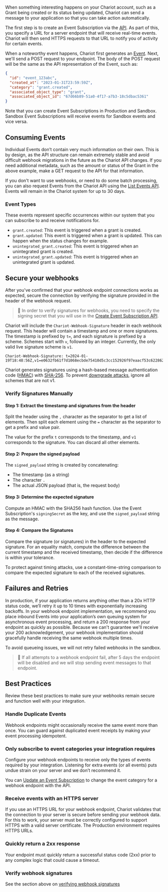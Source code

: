 When something interesting happens on your Chariot account, such as a Grant being created or its status being updated, Chariot can send a message to your application so that you can take action automatically.

The first step is to create an Event Subscription via the [API](ref:createeventsubscription). As part of this, you specify a URL for a server endpoint that will receive real-time events. Chariot will then send HTTPS requests to that URL to notify you of activity for certain events.

When a noteworthy event happens, Chariot first generates an [Event](ref:getevent). Next, we'll send a POST request to your endpoint. The body of the POST request will be the same as the API representation of the Event, such as:

```json event.json
{
  "id": "event_123abc",
  "created_at": "2023-01-31T23:59:59Z",
  "category": "grant.created",
  "associated_object_type": "grant",
  "associated_object_id": "67d66b89-51a0-4f17-a7b3-18c5dbac5361"
}

```

Note that you can create Event Subscriptions in Production and Sandbox. Sandbox Event Subscriptions will receive events for Sandbox events and vice versa.

## Consuming Events

Individual Events don’t contain very much information on their own. This is by design, as the API structure can remain extremely stable and avoid difficult webhook migrations in the future as the Chariot API changes. If you need additional metadata, such as the amount or status of the Grant in the above example, make a GET request to the API for that information.

If you don't want to use webhooks, or need to do some batch processing, you can also request Events from the Chariot API using the [List Events API](ref:listevents). Events will remain in the Chariot system for up to 30 days.

### Event Types

These events represent specific occurrences within our system that you can subscribe to and receive notifications for.

- `grant.created`: This event is triggered when a grant is created.
- `grant.updated`: This event is triggered when a grant is updated. This can happen when the status changes for example.
- `unintegrated_grant.created`: This event is triggered when an unintegrated grant is created.
- `unintegrated_grant.updated`: This event is triggered when an unintegrated grant is updated.

## Secure your webhooks

After you've confirmed that your webhook endpoint connections works as expected, secure the connection by verifying the signature provided in the header of the webhook request.

> 📘 In order to verify signatures for webhooks, you need to specify the signing secret that you will use in the [Create Event Subscription API](ref:createeventsubscription).

Chariot will include the `Chariot-Webhook-Signature` header in each webhook request. This header will contain a timestamp and one or more signatures. The timestamp is prefixed by `t=`, and each signature is prefixed by a scheme. Schemes start with `v`, followed by an integer. Currently, the only valid live signature scheme is `v1`.

```
Chariot-Webhook-Signature: t=2024-01-19T18:48:56Z,v1=e0632fb61f7d1068ecbde75410d5c3cc152926f97eaacf53c6228624647329da
```

Chariot generates signatures using a hash-based message authentication code ([HMAC](https://en.wikipedia.org/wiki/HMAC)) with [SHA-256](https://en.wikipedia.org/wiki/SHA-2). To prevent [downgrade attacks](https://en.wikipedia.org/wiki/Downgrade_attack), ignore all schemes that are not v1.

### Verify Signatures Manually

#### Step 1: Extract the timestamp and signatures from the header

Split the header using the `,` character as the separator to get a list of elements. Then split each element using the `=` character as the separator to get a prefix and value pair.

The value for the prefix `t` corresponds to the timestamp, and `v1` corresponds to the signature. You can discard all other elements.

#### Step 2: Prepare the signed payload

The `signed_payload` string is created by concatenating:

- The timestamp (as a string)
- The character `.`
- The actual JSON payload (that is, the request body)

#### Step 3: Determine the expected signature

Compute an HMAC with the SHA256 hash function. Use the Event Subscription's `signingSecret` as the key, and use the `signed_payload` string as the message.

#### Step 4: Compare the Signatures

Compare the signature (or signatures) in the header to the expected signature. For an equality match, compute the difference between the current timestamp and the received timestamp, then decide if the difference is within your tolerance.

To protect against timing attacks, use a constant-time-string comparison to compare the expected signature to each of the received signatures.

## Failures and Retries

In production, if your application returns anything other than a 20x HTTP status code, we’ll retry it up to 10 times with exponentially increasing backoffs. In your webhook endpoint implementation, we recommend you place inbound Events into your application’s own queuing system for asynchronous event processing, and return a 200 response from your endpoint as quickly as possible. Because we can't guarantee we'll receive your 200 acknowledgement, your webhook implementation should gracefully handle receiving the same webhook multiple times.

To avoid queueing issues, we will not retry failed webhooks in the sandbox.

> 🚧 If all attempts to a webhook endpoint fail, after 5 days the endpoint will be disabled and we will stop sending event messages to that endpoint.

## Best Practices

Review these best practices to make sure your webhooks remain secure and function well with your integration.

### Handle Duplicate Events

Webhook endpoints might occasionally receive the same event more than once. You can guard against duplicated event receipts by making your event processing idempotent.

### Only subscribe to event categories your integration requires

Configure your webhook endpoints to receive only the types of events required by your integration. Listening for extra events (or all events) puts undue strain on your server and we don’t recommend it.

You can [Update an Event Subscription](ref:updateeventsubscription) to change the event category for a webhook endpoint with the API.

### Receive events with an HTTPS server

If you use an HTTPS URL for your webhook endpoint, Chariot validates that the connection to your server is secure before sending your webhook data. For this to work, your server must be correctly configured to support HTTPS with a valid server certificate. The Production environment requires HTTPS URLs.

### Quickly return a 2xx response

Your endpoint must quickly return a successful status code (2xx) prior to any complex logic that could cause a timeout.

### Verify webhook signatures

See the section above on [verifying webhook signatures](ref:webhooks-and-events#secure-your-webhooks)